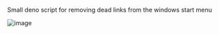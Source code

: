 
Small deno script for removing dead links from the windows start menu

![image](https://github.com/user-attachments/assets/648c8a3c-a83b-4180-99a7-516d66bcf567)

